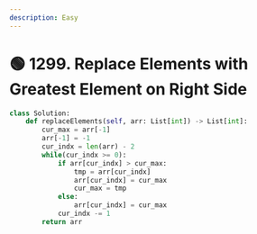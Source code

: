 ```yaml
---
description: Easy
---
```


# 🟢 1299. Replace Elements with Greatest Element on Right Side

```python
class Solution:
    def replaceElements(self, arr: List[int]) -> List[int]:
        cur_max = arr[-1]
        arr[-1] = -1
        cur_indx = len(arr) - 2
        while(cur_indx >= 0):
            if arr[cur_indx] > cur_max:
                tmp = arr[cur_indx]
                arr[cur_indx] = cur_max
                cur_max = tmp
            else:
                arr[cur_indx] = cur_max
            cur_indx -= 1
        return arr
```
